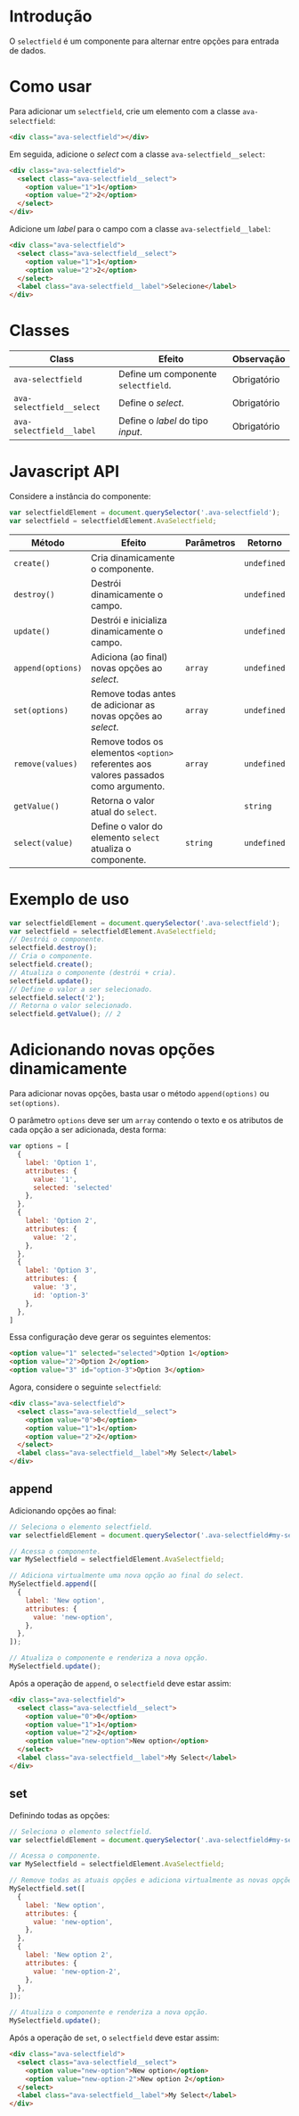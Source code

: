 # Introdução
O `selectfield` é um componente para alternar entre opções para entrada de dados.

# Como usar

Para adicionar um `selectfield`, crie um elemento com a classe `ava-selectfield`:

```html
<div class="ava-selectfield"></div>
``` 

Em seguida, adicione o *select*  com a classe `ava-selectfield__select`:

```html
<div class="ava-selectfield">
  <select class="ava-selectfield__select">
    <option value="1">1</option>
    <option value="2">2</option>
  </select>
</div>
```

Adicione um *label* para o campo com a classe `ava-selectfield__label`:

```html
<div class="ava-selectfield">
  <select class="ava-selectfield__select">
    <option value="1">1</option>
    <option value="2">2</option>
  </select>
  <label class="ava-selectfield__label">Selecione</label>
</div>
```

# Classes

Class | Efeito | Observação
------|--------|-----------
`ava-selectfield` | Define um componente `selectfield`. | Obrigatório
`ava-selectfield__select` | Define o *select*. | Obrigatório
`ava-selectfield__label` | Define o *label* do tipo *input*. | Obrigatório

# Javascript API

Considere a instância do componente:

```js
var selectfieldElement = document.querySelector('.ava-selectfield');
var selectfield = selectfieldElement.AvaSelectfield;
```

Método | Efeito | Parâmetros | Retorno
-------|--------|------------|--------
`create()` | Cria dinamicamente o componente. | | `undefined`
`destroy()` | Destrói dinamicamente o campo. | | `undefined`
`update()` | Destrói e inicializa dinamicamente o campo. | | `undefined`
`append(options)` | Adiciona (ao final) novas opções ao *select*. | `array` | `undefined`
`set(options)` | Remove todas antes de adicionar as novas opções ao *select*. | `array` | `undefined`
`remove(values)` | Remove todos os elementos `<option>` referentes aos valores passados como argumento. | `array` | `undefined`
`getValue()` | Retorna o valor atual do `select`. | | `string`
`select(value)` | Define o valor do elemento `select` atualiza o componente. | `string` | `undefined`

# Exemplo de uso

```js
var selectfieldElement = document.querySelector('.ava-selectfield');
var selectfield = selectfieldElement.AvaSelectfield;
// Destrói o componente.
selectfield.destroy();
// Cria o componente.
selectfield.create();
// Atualiza o componente (destrói + cria).
selectfield.update();
// Define o valor a ser selecionado.
selectfield.select('2');
// Retorna o valor selecionado.
selectfield.getValue(); // 2
```

# Adicionando novas opções dinamicamente

Para adicionar novas opções, basta usar o método `append(options)` ou `set(options)`.

O parâmetro `options` deve ser um `array` contendo o texto e os atributos de cada opção a ser adicionada, desta forma:

```js
var options = [
  {
    label: 'Option 1',
    attributes: {
      value: '1',
      selected: 'selected'
    },
  },
  {
    label: 'Option 2',
    attributes: {
      value: '2',
    },
  },
  {
    label: 'Option 3',
    attributes: {
      value: '3',
      id: 'option-3'
    },
  },
]
```

Essa configuração deve gerar os seguintes elementos:

```html
<option value="1" selected="selected">Option 1</option>
<option value="2">Option 2</option>
<option value="3" id="option-3">Option 3</option>
``` 

Agora, considere o seguinte `selectfield`:

```html
<div class="ava-selectfield">
  <select class="ava-selectfield__select">
    <option value="0">0</option>
    <option value="1">1</option>
    <option value="2">2</option>
  </select>
  <label class="ava-selectfield__label">My Select</label>
</div>
```

## append

Adicionando opções ao final:

```js
// Seleciona o elemento selectfield.
var selectfieldElement = document.querySelector('.ava-selectfield#my-selectfield');

// Acessa o componente.
var MySelectfield = selectfieldElement.AvaSelectfield;

// Adiciona virtualmente uma nova opção ao final do select.
MySelectfield.append([
  {
    label: 'New option',
    attributes: {
      value: 'new-option',
    },
  },
]);

// Atualiza o componente e renderiza a nova opção.
MySelectfield.update();
```

Após a operação de `append`, o `selectfield` deve estar assim:

```html
<div class="ava-selectfield">
  <select class="ava-selectfield__select">
    <option value="0">0</option>
    <option value="1">1</option>
    <option value="2">2</option>
    <option value="new-option">New option</option>
  </select>
  <label class="ava-selectfield__label">My Select</label>
</div>
```

## set

Definindo todas as opções:

```js
// Seleciona o elemento selectfield.
var selectfieldElement = document.querySelector('.ava-selectfield#my-selectfield');

// Acessa o componente.
var MySelectfield = selectfieldElement.AvaSelectfield;

// Remove todas as atuais opções e adiciona virtualmente as novas opções.
MySelectfield.set([
  {
    label: 'New option',
    attributes: {
      value: 'new-option',
    },
  },
  {
    label: 'New option 2',
    attributes: {
      value: 'new-option-2',
    },
  },
]);

// Atualiza o componente e renderiza a nova opção.
MySelectfield.update();
```

Após a operação de `set`, o `selectfield` deve estar assim:

```html
<div class="ava-selectfield">
  <select class="ava-selectfield__select">
    <option value="new-option">New option</option>
    <option value="new-option-2">New option 2</option>
  </select>
  <label class="ava-selectfield__label">My Select</label>
</div>
```
